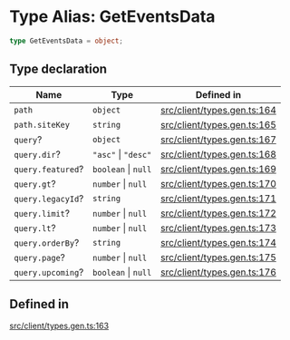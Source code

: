 # Type Alias: GetEventsData

```ts
type GetEventsData = object;
```

## Type declaration

| Name | Type | Defined in |
| ------ | ------ | ------ |
| `path` | `object` | [src/client/types.gen.ts:164](https://github.com/venuecms/sdk/blob/8aca1c9889978c21426c872f7a909a183677d750/src/client/types.gen.ts#L164) |
| `path.siteKey` | `string` | [src/client/types.gen.ts:165](https://github.com/venuecms/sdk/blob/8aca1c9889978c21426c872f7a909a183677d750/src/client/types.gen.ts#L165) |
| `query`? | `object` | [src/client/types.gen.ts:167](https://github.com/venuecms/sdk/blob/8aca1c9889978c21426c872f7a909a183677d750/src/client/types.gen.ts#L167) |
| `query.dir`? | `"asc"` \| `"desc"` | [src/client/types.gen.ts:168](https://github.com/venuecms/sdk/blob/8aca1c9889978c21426c872f7a909a183677d750/src/client/types.gen.ts#L168) |
| `query.featured`? | `boolean` \| `null` | [src/client/types.gen.ts:169](https://github.com/venuecms/sdk/blob/8aca1c9889978c21426c872f7a909a183677d750/src/client/types.gen.ts#L169) |
| `query.gt`? | `number` \| `null` | [src/client/types.gen.ts:170](https://github.com/venuecms/sdk/blob/8aca1c9889978c21426c872f7a909a183677d750/src/client/types.gen.ts#L170) |
| `query.legacyId`? | `string` | [src/client/types.gen.ts:171](https://github.com/venuecms/sdk/blob/8aca1c9889978c21426c872f7a909a183677d750/src/client/types.gen.ts#L171) |
| `query.limit`? | `number` \| `null` | [src/client/types.gen.ts:172](https://github.com/venuecms/sdk/blob/8aca1c9889978c21426c872f7a909a183677d750/src/client/types.gen.ts#L172) |
| `query.lt`? | `number` \| `null` | [src/client/types.gen.ts:173](https://github.com/venuecms/sdk/blob/8aca1c9889978c21426c872f7a909a183677d750/src/client/types.gen.ts#L173) |
| `query.orderBy`? | `string` | [src/client/types.gen.ts:174](https://github.com/venuecms/sdk/blob/8aca1c9889978c21426c872f7a909a183677d750/src/client/types.gen.ts#L174) |
| `query.page`? | `number` \| `null` | [src/client/types.gen.ts:175](https://github.com/venuecms/sdk/blob/8aca1c9889978c21426c872f7a909a183677d750/src/client/types.gen.ts#L175) |
| `query.upcoming`? | `boolean` \| `null` | [src/client/types.gen.ts:176](https://github.com/venuecms/sdk/blob/8aca1c9889978c21426c872f7a909a183677d750/src/client/types.gen.ts#L176) |

## Defined in

[src/client/types.gen.ts:163](https://github.com/venuecms/sdk/blob/8aca1c9889978c21426c872f7a909a183677d750/src/client/types.gen.ts#L163)
